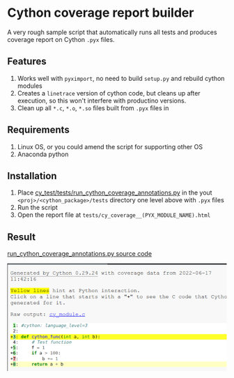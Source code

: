 # Cython coverage report builder

A very rough sample script that automatically runs all tests and produces coverage report on Cython `.pyx` files.

## Features
1. Works well with `pyximport`, no need to build `setup.py` and rebuild cython modules
2. Creates a `linetrace` version of cython code, but cleans up after execution, so this won't interfere with productino versions.
3. Clean up all `*.c`, `*.o`, `*.so` files built from `.pyx` files in 

## Requirements
1. Linux OS, or you could amend the script for supporting other OS
2. Anaconda python

## Installation
1. Place [cy_test/tests/run_cython_coverage_annotations.py](cy_test/tests/run_cython_coverage_annotations.py) in the yout `<proj>/<cython_package>/tests` directory one level above with `.pyx` files
2. Run the script
3. Open the report file at `tests/cy_coverage__(PYX_MODULE_NAME).html` 


## Result
[run_cython_coverage_annotations.py source code](./cy_test/tests/run_cython_coverage_annotations.py)

![HTML report](./cython_coverage.png)